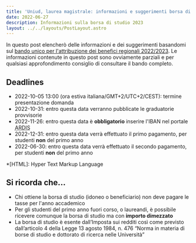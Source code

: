 ```yaml
---
title: 'Uniud, laurea magistrale: informazioni e suggerimenti borsa di studio 2023'
date: 2022-06-27
description: Informazioni sulla borsa di studio 2023
layout: ../../layouts/PostLayout.astro
---
```


In questo post elencherò delle informazioni e dei suggerimenti basandomi sul [bando unico per l'attribuzione dei benefici regionali 2022/2023](). Le informazioni contenute in questo post sono ovviamente parziali e per qualsiasi approfondimento consiglio di consultare il bando completo.

## Deadlines

- 2022-10-05 13:00 (ora estiva italiana/GMT+2/UTC+2/CEST): termine presentazione domanda
- 2022-10-31: entro questa data verranno pubblicate le graduatorie provvisorie
- 2022-11-26: entro questa data è **obbligatorio** inserire l'IBAN nel portale <abbr title="Agenzia regionale per il diritto allo studio">ARDIS</abbr>
- 2022-12-31: entro questa data verrà effettuato il primo pagamento, per studenti **non** del primo anno
- 2022-06-30: entro questa data verrà effettuato il secondo pagamento, per studenti **non** del primo anno

\*[HTML]: Hyper Text Markup Language

## Si ricorda che...

- Chi ottiene la borsa di studio (idoneo o beneficiario) non deve pagare le tasse per l'anno accademico
- Per gli studenti del primo anno fuori corso, o laureandi, è possibile ricevere comunque la borsa di studio ma con **importo dimezzato**
- La borsa di studio è esente dall’Imposta sui redditi così come previsto dall’articolo 4 della Legge 13 agosto 1984, n. 476 “Norma in materia di borse di studio e dottorato di ricerca nelle Università”
